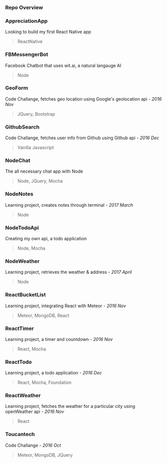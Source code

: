 <h3>Repo Overview</h3>

<h3>AppreciationApp</h3>

Looking to build my first React Native app
>ReactNative

<h3>FBMessengerBot</h3>

Facebook Chatbot that uses wit.ai, a natural langauge AI
>Node

<h3>GeoForm</h3>

Code Challange, fetches geo location using Google's geolocation api - *2016 Nov*
>JQuery, Bootstrap

<h3>GithubSearch</h3>

Code Challange, fetches user info from Github using Github api - *2016 Dec*
>Vanilla Javascript
 
<h3>NodeChat</h3>

The all necessary chat app with Node 
>Node, JQuery, Mocha

<h3>NodeNotes</h3>

Learning project, creates notes through terminal - *2017 March*
>Node

<h3>NodeTodoApi</h3>

Creating my own api, a todo application 
>Node, Mocha

<h3>NodeWeather</h3>

Learning project, retrieves the weather & address - *2017 April*
>Node

<h3>ReactBucketList</h3>

Learning project, integrating React with Meteor - *2016 Nov*
>Meteor, MongoDB, React 

<h3>ReactTimer</h3>

Learning project, a timer and countdown - *2016 Nov*
>React, Mocha

<h3>ReactTodo</h3>

Learning project, a todo application - *2016 Dec*
>React, Mocha, Foundation
 
<h3>ReactWeather</h3>

Learning project, fetches the weather for a particular city using openWeather api - *2016 Nov*
>React
 
<h3>Toucantech</h3>
 
Code Challange - *2016 Oct* 
>Meteor, MongoDB, JQuery
